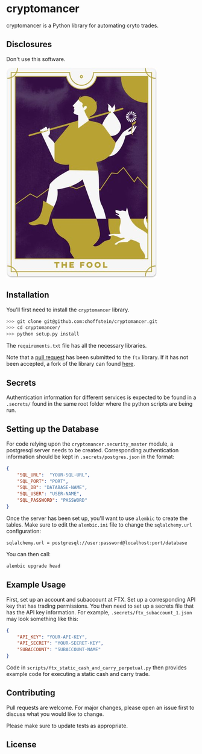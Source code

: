 # cryptomancer

cryptomancer is a Python library for automating cryto trades.

## Disclosures
Don't use this software.

![The Fool](img/thefool.jpg?raw=true "The Fool")

## Installation

You'll first need to install the `cryptomancer` library.

```bash
>>> git clone git@github.com:choffstein/cryptomancer.git
>>> cd cryptomancer/
>>> python setup.py install
```

The `requirements.txt` file has all the necessary libraries.  

Note that a [pull request](https://github.com/quan-digital/ftx/pull/15) has been submitted to the `ftx` library.  If it has not been accepted, a fork of the library can found [here](https://github.com/choffstein/ftx/tree/order_status).

## Secrets
Authentication information for different services is expected to be found in a `.secrets/` found in the same root folder where the python scripts are being run. 

## Setting up the Database
For code relying upon the `cryptomancer.security_master` module, a postgresql server needs to be created.  Corresponding authentication information should be kept in `.secrets/postgres.json` in the format:

```json
{
    "SQL_URL":  "YOUR-SQL-URL",
    "SQL_PORT": "PORT",
    "SQL_DB": "DATABASE-NAME",
    "SQL_USER": "USER-NAME",
    "SQL_PASSWORD": "PASSWORD"
}
```

Once the server has been set up, you'll want to use `alembic` to create the tables.  Make sure to edit the `alembic.ini` file to change the `sqlalchemy.url` configuration:

```
sqlalchemy.url = postgresql://user:password@localhost:port/database
```

You can then call:

```bash
alembic upgrade head
```

## Example Usage

First, set up an account and subaccount at FTX.  Set up a corresponding API key that has trading permissions.  You then need to set up a secrets file that has the API key information.  For example, `.secrets/ftx_subaccount_1.json` may look something like this:

```json
{
    "API_KEY": "YOUR-API-KEY",
    "API_SECRET": "YOUR-SECRET-KEY",
    "SUBACCOUNT": "SUBACCOUNT-NAME"
}
```

Code in `scripts/ftx_static_cash_and_carry_perpetual.py` then provides example code for executing a static cash and carry trade.  

## Contributing
Pull requests are welcome. For major changes, please open an issue first to discuss what you would like to change.

Please make sure to update tests as appropriate.

## License

